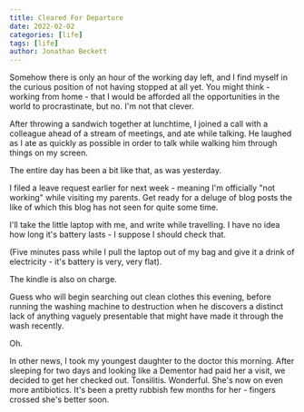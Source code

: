 ```yaml
---
title: Cleared For Departure
date: 2022-02-02
categories: [life]
tags: [life]
author: Jonathan Beckett
---
```


Somehow there is only an hour of the working day left, and I find myself in the curious position of not having stopped at all yet. You might think - working from home - that I would be afforded all the opportunities in the world to procrastinate, but no. I'm not that clever.

After throwing a sandwich together at lunchtime, I joined a call with a colleague ahead of a stream of meetings, and ate while talking. He laughed as I ate as quickly as possible in order to talk while walking him through things on my screen.

The entire day has been a bit like that, as was yesterday.

I filed a leave request earlier for next week - meaning I'm officially "not working" while visiting my parents. Get ready for a deluge of blog posts the like of which this blog has not seen for quite some time.

I'll take the little laptop with me, and write while travelling. I have no idea how long it's battery lasts - I suppose I should check that.

(Five minutes pass while I pull the laptop out of my bag and give it a drink of electricity - it's battery is very, very flat).

The kindle is also on charge.

Guess who will begin searching out clean clothes this evening, before running the washing machine to destruction when he discovers a distinct lack of anything vaguely presentable that might have made it through the wash recently.

Oh.

In other news, I took my youngest daughter to the doctor this morning. After sleeping for two days and looking like a Dementor had paid her a visit, we decided to get her checked out. Tonsilitis. Wonderful. She's now on even more antibiotics. It's been a pretty rubbish few months for her - fingers crossed she's better soon.
